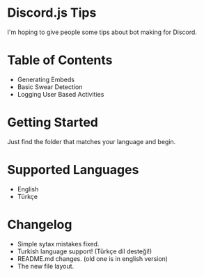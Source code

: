 # Discord.js Tips
I'm hoping to give people some tips about bot making for Discord.

# Table of Contents
* Generating Embeds
* Basic Swear Detection
* Logging User Based Activities

# Getting Started
Just find the folder that matches your language and begin.


# Supported Languages
- English
- Türkçe

# Changelog
* Simple sytax mistakes fixed.
* Turkish language support! (Türkçe dil desteği!)
* README.md changes. (old one is in english version)
* The new file layout.
